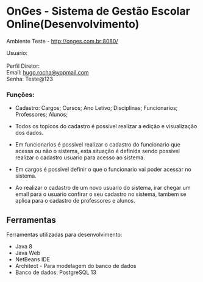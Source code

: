 # OnGes - Sistema de Gestão Escolar Online(Desenvolvimento)

Ambiente Teste - http://onges.com.br:8080/

Usuario:<br>
<br>
Perfil Diretor:<br>
Email: hugo.rocha@yopmail.com<br>
Senha: Teste@123<br>

### Funções:

- Cadastro:
    Cargos;
    Cursos;
    Ano Letivo;
    Disciplinas;
    Funcionarios;
    Professores;
    Alunos;

- Todos os topicos do cadastro é possivel realizar a edição e visualização dos dados.
- Em funcionarios é possivel realizar o cadastro do funcionario que acessa ou não o sistema, esta situação é definida sendo possivel realizar o cadastro usuario para acesso ao sistema.
- Em cargos é possivel definir o que o funcionario vai poder acessar no sistema.
- Ao realizar o cadastro de um novo usuario do sistema, irar chegar um email para o usuario confirar o seu cadastro no sistema, tambem se aplica para o cadastro de professores e alunos.


## Ferramentas
<p align="justify">Ferramentas utilizadas para desenvolvimento:</p>
<ul>
<li>Java 8</li>
<li>Java Web</li>
<li>NetBeans IDE</li>
<li>Architect - Para modelagem do banco de dados</li>
<li>Banco de dados: PostgreSQL 13</li>
